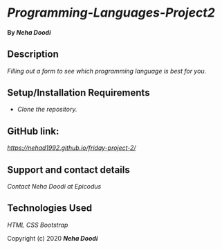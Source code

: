 # _Programming-Languages-Project2_

#### By _**Neha Doodi**_

## Description

_Filling out a form to see which programming language is best for you._

## Setup/Installation Requirements

* _Clone the repository._

## GitHub link:
_https://nehad1992.github.io/friday-project-2/_

## Support and contact details

_Contact Neha Doodi at Epicodus_

## Technologies Used

_HTML CSS Bootstrap_

Copyright (c) 2020 **_Neha Doodi_**
